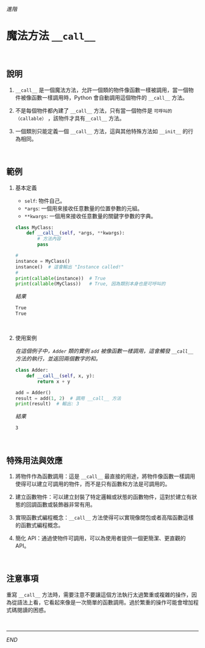 _進階_

# 魔法方法 `__call__`

<br>

## 說明

1. `__call__` 是一個魔法方法，允許一個類的物件像函數一樣被調用，當一個物件被像函數一樣調用時，Python 會自動調用這個物件的 `__call__` 方法。

2. 不是每個物件都內建了 `__call__` 方法，只有當一個物件是 `可呼叫的（callable）` ，該物件才具有`__call__` 方法。

3. 一個類別只能定義一個 `__call__` 方法，這與其他特殊方法如 `__init__` 的行為相同。


<br>

## 範例

1. 基本定義


   - `self`: 物件自己。
   - `*args`: 一個用來接收任意數量的位置參數的元組。
   - `**kwargs`: 一個用來接收任意數量的關鍵字參數的字典。

    ```python
    class MyClass:
        def __call__(self, *args, **kwargs):
            # 方法內容
            pass

    #
    instance = MyClass()
    instance()  # 這會輸出 "Instance called!"
    #
    print(callable(instance))  # True
    print(callable(MyClass))   # True, 因為類別本身也是可呼叫的
    ```
    _結果_
    ```bash
    True
    True
    ```

<br>

2. 使用案例
   
   _在這個例子中，`Adder` 類的實例 `add` 被像函數一樣調用，這會觸發 `__call__` 方法的執行，並返回兩個數字的和。_

    ```python
    class Adder:
        def __call__(self, x, y):
            return x + y

    add = Adder()
    result = add(1, 2)  # 調用 __call__ 方法
    print(result)  # 輸出: 3
    ```
    _結果_
    ```bash
    3
    ```



<br>

## 特殊用法與效應

1. 將物件作為函數調用：這是 `__call__` 最直接的用途，將物件像函數一樣調用使得可以建立可調用的物件，而不是只有函數和方法是可調用的。

2. 建立函數物件：可以建立封裝了特定邏輯或狀態的函數物件，這對於建立有狀態的回調函數或裝飾器非常有用。

3. 實現函數式編程概念：`__call__` 方法使得可以實現像閉包或者高階函數這樣的函數式編程概念。

4. 簡化 API：通過使物件可調用，可以為使用者提供一個更簡潔、更直觀的 API。

<br>

## 注意事項

重寫 `__call__` 方法時，需要注意不要讓這個方法執行太過繁重或複雜的操作，因為從語法上看，它看起來像是一次簡單的函數調用。過於繁重的操作可能會增加程式碼閱讀的困惑。

<br>

---

_END_